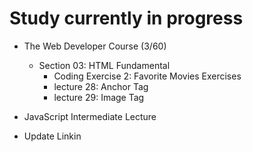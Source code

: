 # Study currently in progress

  - The Web Developer Course (3/60)
    - Section 03: HTML Fundamental
      - Coding Exercise 2: Favorite Movies Exercises
      - lecture 28: Anchor Tag
      - lecture 29: Image Tag

  - JavaScript Intermediate Lecture

  - Update Linkin 
